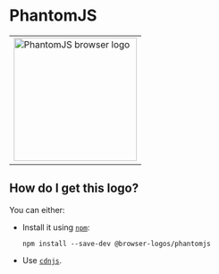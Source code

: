 # PhantomJS

<table>
    <tr height=230>
        <td>
            <a href="https://github.com/alrra/browser-logos/tree/d08cb94665cbb130b546aa62420b78af4f247858/src/archive/phantomjs">
                <img width=220 src="https://raw.githubusercontent.com/alrra/browser-logos/d08cb94665cbb130b546aa62420b78af4f247858/src/archive/phantomjs/phantomjs.svg?sanitize=true" alt="PhantomJS browser logo">
            </a>
        </td>
    </tr>
</table>

## How do I get this logo?

You can either:

* Install it using [`npm`][npm]:

  `npm install --save-dev @browser-logos/phantomjs`

* Use [`cdnjs`][cdnjs].

<!-- Link labels: -->

[cdnjs]: https://cdnjs.com/libraries/browser-logos
[npm]: https://www.npmjs.com/
